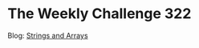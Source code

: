 # The Weekly Challenge 322

Blog: [Strings and Arrays](https://dev.to/simongreennet/weekly-challenge-strings-and-arrays-4a8h)
